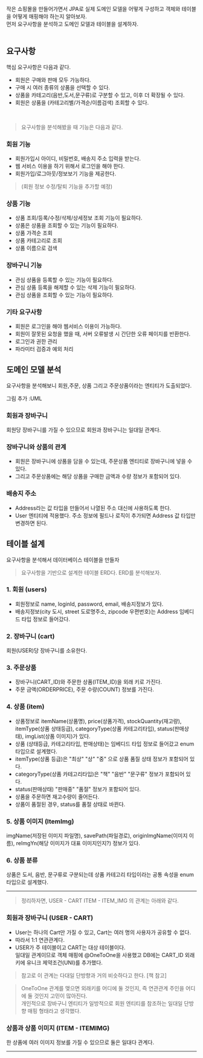 작은 쇼핑몰을 만들어가면서 JPA로 실제 도메인 모델을 어떻게 구성하고 객체와 테이블을 어떻게 매핑해야 하는지 알아보자. <br>
먼저 요구사항을 분석하고 도메인 모델과 테이블을 설계하자. <br><br>
## 요구사항
핵심 요구사항은 다음과 같다.
+ 회원은 구매와 판매 모두 가능하다.
+ 구매 시 여러 종류의 상품을 선택할 수 있다.
+ 상품을 카테고리(음반,도서,문구류)로 구분할 수 있고, 이후 더 확장될 수 있다.
+ 회원은 상품을 (카테고리별/가격순/이름검색) 조회할 수 있다.

<br>

> 요구사항을 분석해봤을 때 기능은 다음과 같다. 
### 회원 기능
+ 회원가입시 아이디, 비밀번호, 배송지 주소 입력을 받는다.
+ 웹 서비스 이용을 하기 위해서 로그인을 해야 한다.
+ 회원가입/로그아웃/정보보기 기능을 제공한다. 
>(회원 정보 수정/탈퇴 기능을 추가할 예정)

### 상품 기능
+ 상품 조회/등록/수정/삭제/상세정보 조회 기능이 필요하다.
+ 상품은 상품을 조회할 수 있는 기능이 필요하다.
+	상품 가격순 조회
+ 상품 카테고리로 조회
+	상품 이름으로 검색

### 장바구니 기능
+ 관심 상품을 등록할 수 있는 기능이 필요하다.
+ 관심 상품 등록을 해제할 수 있는 삭제 기능이 필요하다.
+ 관심 상품을 조회할 수 있는 기능이 필요하다.

### 기타 요구사항
+ 회원은 로그인을 해야 웹서비스 이용이 가능하다. 
+ 회원이 잘못된 요청을 했을 때, 서버 오류발생 시 간단한 오류 페이지를 반환한다.
+ 로그인과 권한 관리
+ 파라미터 검증과 예외 처리 


## 도메인 모델 분석
요구사항을 분석해보니 회원,주문, 상품 그리고 주문상품이라는 엔티티가 도출되었다.

그림 추가 :UML 

### 회원과 장바구니
회원당 장바구니를 가질 수 있으므로 회원과 장바구니는 일대일 관계다.

### 장바구니와 상품의 관계
+ 회원은 장바구니에 상품을 담을 수 있는데, 주문상품 엔티티로 장바구니에 넣을 수 있다.
+ 그리고 주문상품에는 해당 상품을 구매한 금액과 수량 정보가 포함되어 있다.

### 배송지 주소
+ Address라는 값 타입을 만들어서 나열된 주소 대신에 사용하도록 한다.
+ User 엔티티에 적용했다. 주소 정보에 필드나 로직이 추가되면 Address 값 타입만 변경하면 된다.

## 테이블 설계
요구사항을 분석해서 데이터베이스 테이블을 만들자
> 요구사항을 기반으로 설계한 테이블 ERD다.
ERD를 분석해보자.


### 1. 회원 (users)
+ 회원정보로 name, loginId, password, email, 배송지정보가 있다.
+ 배송지정보(city 도시, street 도로명주소, zipcode 우편번호)는 Address 임베디드 타입 정보로 들어갔다.
 

### 2. 장바구니 (cart)
회원(USER)당 장바구니를 소유한다.


### 3. 주문상품
+ 장바구니(CART_ID)와 주문한 상품(ITEM_ID)을 외래 키로 가진다.
+ 주문 금액(ORDERPRICE), 주문 수량(COUNT) 정보를 가진다.

### 4. 상품 (item)
+ 상품정보로 itemName(상품명), price(상품가격), stockQuantity(재고량), <br> itemType(상품 상태등급), categoryType(상품 카테고리타입), status(판매상태), imgList(상품 이미지)가 있다.
+ 상품 (상태등급, 카테고리타입, 판매상태)는 임베디드 타입 정보로 들어갔고 enum 타입으로 설계했다.
+ itemType(상품 등급)은 "최상" "상" "중" 으로 상품 품질 상태 정보가 포함되어 있다.
+ categoryType(상품 카테고리타입)은 "책" "음반" "문구류" 정보가 포함되어 있다.
+ status(판매상태) "판매중" "품절" 정보가 포함되어 있다.
+ 상품을 주문하면 재고수량이 줄어든다.
+ 상품이 품절된 경우, status를 품절 상태로 바뀐다.

### 5. 상품 이미지 (ItemImg) 
imgName(저장된 이미지 파일명), savePath(파일경로), originImgName(이미지 이름), reImgYn(해당 이미지가 대표 이미지인지?) 정보가 있다. 

### 6. 상품 분류
상품은 도서, 음반, 문구류로 구분되는데 상품 카테고리 타입이라는 공통 속성을 enum 타입으로 설계했다.


---

> 정리하자면, USER - CART   ITEM - ITEM_IMG 의 관계는 아래와 같다.
### 회원과 장바구니 (USER  - CART)
+ User는 하나의 Cart만 가질 수 있고, Cart는 여러 명의 사용자가 공유할 수 없다.
+ 따라서 1:1 연관관계다.
+ USER가 주 테이블이고 CART는 대상 테이블이다. <br> 일대일 관계이므로 객체 매핑에 @OneToOne을 사용했고 DB에는 CART_ID 외래키에 유니크 제약조건(UNI)를 추가했다.
> 참고로 이 관계는 다대일 단방향과 거의 비슷하다고 한다. [책 참고]

> OneToOne 관계를 맺으면 외래키를 어디에 둘 것인지, 즉 연관관계 주인을 어디에 둘 것인지 고민이 많아진다. <br>
> 개인적으로 장바구니 엔티티가 일방적으로 회원 엔티티를 참조하는 일대일 단방향 매핑 형태라고 생각했다.


### 상품과 상품 이미지 (ITEM - ITEMIMG)
한 상품에 여러 이미지 정보를 가질 수 있으므로 둘은 일대다 관계다.

---
